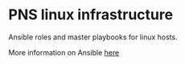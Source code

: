 # PNS linux infrastructure

Ansible roles and master playbooks for linux hosts.

More information on Ansible [here](http://docs.ansible.com/)
